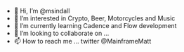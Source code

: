 - 👋 Hi, I’m @msindall
- 👀 I’m interested in Crypto, Beer, Motorcycles and Music
- 🌱 I’m currently learning Cadence and Flow development
- 💞️ I’m looking to collaborate on ...
- 📫 How to reach me ... twitter @MainframeMatt

<!---
msindall/msindall is a ✨ special ✨ repository because its `README.md` (this file) appears on your GitHub profile.
You can click the Preview link to take a look at your changes.
--->

